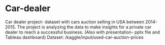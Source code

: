 # Car-dealer

Car dealer project- dataset with cars auction selling in USA between 2014-2015. The project is analyzing the data to make insights for a private car dealer to reach a successful business. (Also with presentation- pptx file and Tableau dashboard)
Dataset: /kaggle/input/used-car-auction-prices
